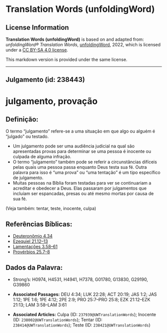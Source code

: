 # Translation Words (unfoldingWord)

## License Information

**Translation Words (unfoldingWord)** is based on and adapted from: _unfoldingWord® Translation Words_, [unfoldingWord](https://unfoldingword.org/utw), 2022, which is licensed under a [CC BY-SA 4.0 license](https://creativecommons.org/licenses/by-sa/4.0/legalcode.en).

This markdown version is provided under the same license.



--------------------------------

## Julgamento (id: 238443)

julgamento, provação
====================

Definição:
----------

O termo “julgamento” refere\-se a uma situação em que algo ou alguém é “julgado” ou testado.

* Um julgamento pode ser uma audiência judicial na qual são apresentadas provas para determinar se uma pessoa é inocente ou culpada de alguma infração.
* O termo “julgamento” também pode se referir a circunstâncias difíceis pelas quais uma pessoa passa enquanto Deus testa sua fé. Outra palavra para isso é “uma prova” ou “uma tentação” é um tipo específico de julgamento.
* Muitas pessoas na Bíblia foram testadas para ver se continuariam a acreditar e obedecer a Deus. Elas passaram por julgamentos que incluíam ser espancadas, presas ou até mesmo mortas por causa de sua fé.

(Veja também: tentar, teste, inocente, culpa)

Referências Bíblicas:
---------------------

* [Deuteronômio 4\.34](https://ref.ly/Deut4:34)
* [Ezequiel 21\.12–13](https://ref.ly/Ezek21:12-Ezek21:13)
* [Lamentações 3\.58–61](https://ref.ly/Lam3:58-Lam3:61)
* [Provérbios 25\.7–8](https://ref.ly/Prov25:7-Prov25:8)

Dados da Palavra:
-----------------

* Strong’s: H0974, H4531, H4941, H7378, G01780, G13830, G29190, G39860

* **Associated Passages:** DEU 4:34; LUK 22:28; ACT 20:19; JAS 1:2; JAS 1:12; 1PE 1:6; 1PE 4:12; 2PE 2:9; PRO 25:7–PRO 25:8; EZK 21:12–EZK 21:13; LAM 3:58–LAM 3:61
* **Associated Articles:** Culpa (ID: `237939@UWTranslationWords`); Inocente (ID: `238002@UWTranslationWords`); Tentar (ID: `238414@UWTranslationWords`); Teste (ID: `238421@UWTranslationWords`)

